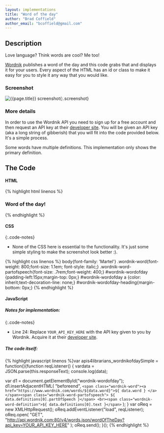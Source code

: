 ```yaml
---
layout: implementations
title: "Word of the day"
author: "Brad Coffield"
author_email: "bcoffield@gmail.com"
---
```


## Description

Love language? Think words are cool? Me too!

[Wordnik](http://wordnik.com/) publishes a word of the day and this code grabs that and displays it for your users. Every aspect of the HTML has an id or class to make it easy for you to style it any way that you would like.

### Screenshot

![{{page.title}} screenshot]({{site.baseurl}}/assets/{{page.title}}-screenshot.jpg){:.screenshot}

### More details

In order to use the Wordnik API you need to sign up for a free account and then request an API key at their [developer site](http://developer.wordnik.com/). You will be given an API key (aka a long string of gibberish) that you will fit into the code provided below. It's a simple process.

Some words have multiple definitions. This implementation only shows the primary definition.

## The Code

#### HTML

{% highlight html linenos %}

<h3 id="wordnik-wordofday-heading">Word of the day!</h3>
<div id="wordnik-wordofday"></div>
{% endhighlight %}

#### CSS

{:.code-notes}

* None of the CSS here is essential to the functionality. It's just some simple styling to make the screenshot look better :).

{% highlight css linenos %}
body{font-family: 'Martel'}
.wordnik-word{font-weight: 800;font-size: 1.1em; font-style: italic;}
.wordnik-word-partofspeech{font-size: .7rem;font-weight: 400;}
#wordnik-wordofday {padding-left:15px;margin-top: 0px;}
#wordnik-wordofday a {color: inherit;text-decoration-line: none;}
#wordnik-wordofday-heading{margin-bottom: 0px;}
{% endhighlight %}

#### JavaScript

##### Notes for implementation:

{:.code-notes}

* Line 24: Replace `YOUR_API_KEY_HERE` with the API key given to you by Wordnik. Acquire it at their [developer site](http://developer.wordnik.com/).

##### The code itself:

{% highlight javascript linenos %}var apis4librarians_wordnikofdaySimple = function(){function reqListener() {
vardata = JSON.parse(this.responseText);
console.log(data);

var d1 = document.getElementById("wordnik-wordofday");
d1.insertAdjacentHTML(
"beforeend",
`<span class="wordnik-word"><a href="https://www.wordnik.com/words/${data.word}">${ data.word } </a></span><span class="wordnik-word-partofspeech"> ${ data.definitions[0].partOfSpeech }</span> <br><span class="wordnik-word-definition">${ data.definitions[0].text }</span>`
);
}
var oReq = new XMLHttpRequest();
oReq.addEventListener("load", reqListener);
oReq.open(
"GET",
"http://api.wordnik.com:80/v4/words.json/wordOfTheDay?api_key=YOUR_API_KEY_HERE"
);
oReq.send();
}();
{% endhighlight %}
